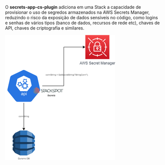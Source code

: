 O **secrets-app-cs-plugin** adiciona em uma Stack a capacidade de provisionar o uso de segredos armazenados na AWS Secrets Manager, reduzindo o risco da exposição de dados sensíveis no código, como logins e senhas de vários tipos (banco de dados, recursos de rede etc), chaves de API, chaves de criptografia e similares.

![Caso de Uso](caso-uso-1.png "Caso de Uso")